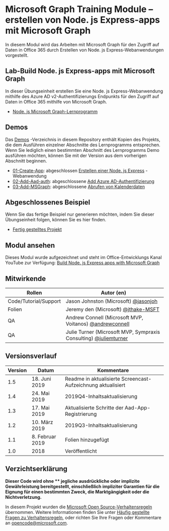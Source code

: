 # <a name="microsoft-graph-training-module---build-nodejs-express-apps-with-microsoft-graph"></a>Microsoft Graph Training Module – erstellen von Node. js Express-apps mit Microsoft Graph

In diesem Modul wird das Arbeiten mit Microsoft Graph für den Zugriff auf Daten in Office 365 durch Erstellen von Node. js Express-Webanwendungen vorgestellt.

## <a name="lab---build-nodejs-express-apps-with-microsoft-graph"></a>Lab-Build Node. js Express-apps mit Microsoft Graph

In dieser Übungseinheit erstellen Sie eine Node. js Express-Webanwendung mithilfe des Azure AD v2-Authentifizierungs Endpunkts für den Zugriff auf Daten in Office 365 mithilfe von Microsoft Graph.

- [Node. js Microsoft Graph-Lernprogramm](https://docs.microsoft.com/graph/training/node-tutorial)

## <a name="demos"></a>Demos

Das [Demos](./Demos) -Verzeichnis in diesem Repository enthält Kopien des Projekts, die dem Ausführen einzelner Abschnitte des Lernprogramms entsprechen. Wenn Sie lediglich einen bestimmten Abschnitt des Lernprogramms Demo ausführen möchten, können Sie mit der Version aus dem vorherigen Abschnitt beginnen.

- [01-Create-App](Demos/01-create-app): abgeschlossen [Erstellen einer Node. js Express](https://docs.microsoft.com/graph/training/node-tutorial?tutorial-step=1) -Webanwendung
- [02-Add-Aad-auth](Demos/02-add-aad-auth): abgeschlossene [Add Azure AD-Authentifizierung](https://docs.microsoft.com/graph/training/node-tutorial?tutorial-step=3)
- [03-Add-MSGraph](Demos/03-add-msgraph): abgeschlossene [Abrufen von Kalenderdaten](https://docs.microsoft.com/graph/training/node-tutorial?tutorial-step=4)

## <a name="completed-sample"></a>Abgeschlossenes Beispiel

Wenn Sie das fertige Beispiel nur generieren möchten, indem Sie dieser Übungseinheit folgen, können Sie es hier finden.

- [Fertig gestelltes Projekt](Demos/03-add-msgraph)

## <a name="watch-the-module"></a>Modul ansehen

Dieses Modul wurde aufgezeichnet und steht im Office-Entwicklungs Kanal YouTube zur Verfügung: [Build Node. js Express apps with Microsoft Graph](https://youtu.be/n6q8Cm-pTYY)

## <a name="contributors"></a>Mitwirkende

|           Rollen            |                                           Autor (en)                                           |
| -------------------------- | --------------------------------------------------------------------------------------------- |
| Code/Tutorial/Support | Jason Johnston (Microsoft) [@jasonjoh](//github.com/jasonjoh)                                 |
| Folien                     | Jeremy den (Microsoft) [@jthake-MSFT](//github.com/jthake-msft)                             |
| QA                         | Andrew Connell (Microsoft MVP, Voitanos) [@andrewconnell](//github.com/andrewconnell)         |
| QA                         | Julie Turner (Microsoft MVP, Sympraxis Consulting) [@juliemturner](//github.com/juliemturner) |

## <a name="version-history"></a>Versionsverlauf

| Version |       Datum       |                     Kommentare                     |
| ------- | ---------------- | ------------------------------------------------ |
| 1.5     | 18. Juni 2019    | Readme in aktualisierte Screencast-Aufzeichnung aktualisiert |
| 1.4     | 24. Mai 2019     | 2019Q4-Inhaltsaktualisierung                           |
| 1.3     | 17. Mai 2019     | Aktualisierte Schritte der Aad-App-Registrierung               |
| 1.2     | 10. März 2019   | 2019Q3-Inhaltsaktualisierung                           |
| 1.1     | 8. Februar 2019 | Folien hinzugefügt                                     |
| 1.0     | 2018             | Veröffentlicht                                        |

## <a name="disclaimer"></a>Verzichtserklärung

**Dieser Code wird ohne ** jegliche ausdrückliche oder implizite Gewährleistung bereitgestellt, einschließlich impliziter Garantien für die Eignung für einen bestimmten Zweck, die Marktgängigkeit oder die Nichtverletzung.**

In diesem Projekt wurden die [Microsoft Open Source-Verhaltensregeln](https://opensource.microsoft.com/codeofconduct/) übernommen. Weitere Informationen finden Sie unter [Häufig gestellte Fragen zu Verhaltensregeln](https://opensource.microsoft.com/codeofconduct/faq/), oder richten Sie Ihre Fragen oder Kommentare an [opencode@microsoft.com](mailto:opencode@microsoft.com).
